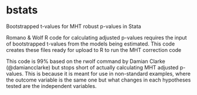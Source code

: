 # bstats
Bootstrapped t-values for MHT robust p-values in Stata

Romano & Wolf R code for calculating adjusted p-values requires the input of bootstrapped t-values from the models being estimated. This code creates these files ready for upload to R to run the MHT correction code

This code is 99% based on the rwolf command by Damian Clarke (@damiancclarke) but stops short of actually calculating MHT adjusted p-values. This is because it is meant for use in non-standard examples, where the outcome variable is the same one but what changes in each hypotheses tested are the independent variables.
